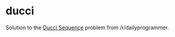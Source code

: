 # ducci

Solution to the [Ducci Sequence](https://www.reddit.com/r/dailyprogrammer/comments/8sjcl0/20180620_challenge_364_intermediate_the_ducci/) problem from /r/dailyprogrammer.
